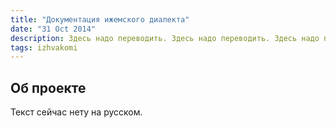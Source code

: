 ```yaml
---
title: "Документация ижемского диалекта"
date: "31 Oct 2014"
description: Здесь надо переводить. Здесь надо переводить. Здесь надо переводить. Здесь надо переводить. Здесь надо переводить. 
tags: izhvakomi
---
```


## Об проекте

Текст сейчас нету на русском.